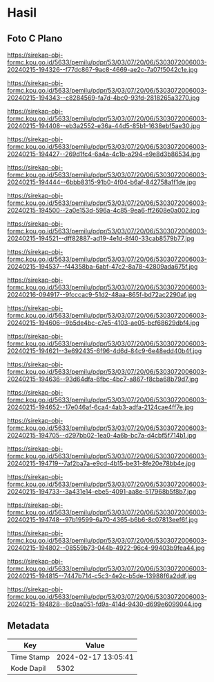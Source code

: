 # Hasil

## Foto C Plano

https://sirekap-obj-formc.kpu.go.id/5633/pemilu/pdpr/53/03/07/20/06/5303072006003-20240215-194326--f77dc867-9ac8-4669-ae2c-7a07f5042c1e.jpg

https://sirekap-obj-formc.kpu.go.id/5633/pemilu/pdpr/53/03/07/20/06/5303072006003-20240215-194343--c8284569-fa7d-4bc0-93fd-2818265a3270.jpg

https://sirekap-obj-formc.kpu.go.id/5633/pemilu/pdpr/53/03/07/20/06/5303072006003-20240215-194408--eb3a2552-e36a-44d5-85b1-1638ebf5ae30.jpg

https://sirekap-obj-formc.kpu.go.id/5633/pemilu/pdpr/53/03/07/20/06/5303072006003-20240215-194427--269d1fc4-6a4a-4c1b-a294-e9e8d3b86534.jpg

https://sirekap-obj-formc.kpu.go.id/5633/pemilu/pdpr/53/03/07/20/06/5303072006003-20240215-194444--6bbb8315-91b0-4f04-b6af-842758a1f1de.jpg

https://sirekap-obj-formc.kpu.go.id/5633/pemilu/pdpr/53/03/07/20/06/5303072006003-20240215-194500--2a0e153d-596a-4c85-9ea6-ff2608e0a002.jpg

https://sirekap-obj-formc.kpu.go.id/5633/pemilu/pdpr/53/03/07/20/06/5303072006003-20240215-194521--dff82887-ad19-4e1d-8f40-33cab8579b77.jpg

https://sirekap-obj-formc.kpu.go.id/5633/pemilu/pdpr/53/03/07/20/06/5303072006003-20240215-194537--f44358ba-6abf-47c2-8a78-42809ada675f.jpg

https://sirekap-obj-formc.kpu.go.id/5633/pemilu/pdpr/53/03/07/20/06/5303072006003-20240216-094917--9fcccac9-51d2-48aa-865f-bd72ac2290af.jpg

https://sirekap-obj-formc.kpu.go.id/5633/pemilu/pdpr/53/03/07/20/06/5303072006003-20240215-194606--9b5de4bc-c7e5-4103-ae05-bcf68629dbf4.jpg

https://sirekap-obj-formc.kpu.go.id/5633/pemilu/pdpr/53/03/07/20/06/5303072006003-20240215-194621--3e692435-6f96-4d6d-84c9-6e48edd40b4f.jpg

https://sirekap-obj-formc.kpu.go.id/5633/pemilu/pdpr/53/03/07/20/06/5303072006003-20240215-194636--93d64dfa-6fbc-4bc7-a867-f8cba68b79d7.jpg

https://sirekap-obj-formc.kpu.go.id/5633/pemilu/pdpr/53/03/07/20/06/5303072006003-20240215-194652--17e046af-6ca4-4ab3-adfa-2124cae4ff7e.jpg

https://sirekap-obj-formc.kpu.go.id/5633/pemilu/pdpr/53/03/07/20/06/5303072006003-20240215-194705--d297bb02-1ea0-4a6b-bc7a-d4cbf5f714b1.jpg

https://sirekap-obj-formc.kpu.go.id/5633/pemilu/pdpr/53/03/07/20/06/5303072006003-20240215-194719--7af2ba7a-e9cd-4b15-be31-8fe20e78bb4e.jpg

https://sirekap-obj-formc.kpu.go.id/5633/pemilu/pdpr/53/03/07/20/06/5303072006003-20240215-194733--3a431e14-ebe5-4091-aa8e-517968b5f8b7.jpg

https://sirekap-obj-formc.kpu.go.id/5633/pemilu/pdpr/53/03/07/20/06/5303072006003-20240215-194748--97b19599-6a70-4365-b6b6-8c07813eef6f.jpg

https://sirekap-obj-formc.kpu.go.id/5633/pemilu/pdpr/53/03/07/20/06/5303072006003-20240215-194802--08559b73-044b-4922-96c4-99403b9fea44.jpg

https://sirekap-obj-formc.kpu.go.id/5633/pemilu/pdpr/53/03/07/20/06/5303072006003-20240215-194815--7447b714-c5c3-4e2c-b5de-13988f6a2ddf.jpg

https://sirekap-obj-formc.kpu.go.id/5633/pemilu/pdpr/53/03/07/20/06/5303072006003-20240215-194828--8c0aa051-fd9a-414d-9430-d699e6099044.jpg


## Metadata

| Key        | Value               |
| ---------- | ------------------- |
| Time Stamp | 2024-02-17 13:05:41 |
| Kode Dapil | 5302                |




